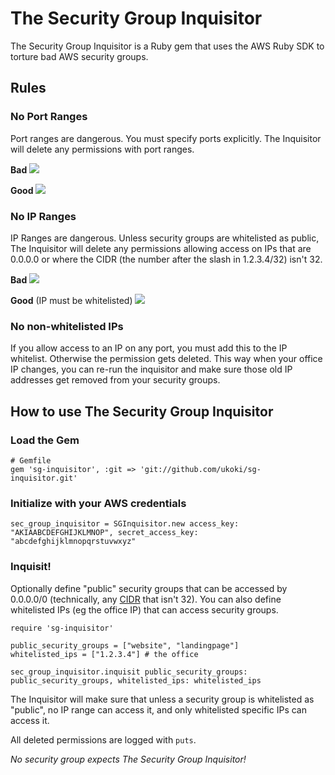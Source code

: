 The Security Group Inquisitor
======

The Security Group Inquisitor is a Ruby gem that uses the AWS Ruby SDK to torture bad AWS security groups. 

## Rules

### No Port Ranges
Port ranges are dangerous. You must specify ports explicitly. The Inquisitor will delete any permissions with port ranges.

__Bad__
    ![](http://i.imgur.com/4bJv1WJ.png)
    
__Good__
    ![](http://i.imgur.com/ppfUP6n.png)
    
    
### No IP Ranges
IP Ranges are dangerous. Unless security groups are whitelisted as public, The Inquisitor will delete any permissions allowing access on IPs that are 0.0.0.0 or where the CIDR (the number after the slash in 1.2.3.4/32) isn't 32.

__Bad__
    ![](http://i.imgur.com/D1RWt3Q.png)
    
__Good__ (IP must be whitelisted)
    ![](http://i.imgur.com/1u721mC.png)
    
### No non-whitelisted IPs
If you allow access to an IP on any port, you must add this to the IP whitelist. Otherwise the permission gets deleted. This way when your office IP changes, you can re-run the inquisitor and make sure those old IP addresses get removed from your security groups.

## How to use The Security Group Inquisitor

### Load the Gem

    # Gemfile
    gem 'sg-inquisitor', :git => 'git://github.com/ukoki/sg-inquisitor.git'

### Initialize with your AWS credentials

    sec_group_inquisitor = SGInquisitor.new access_key: "AKIAABCDEFGHIJKLMNOP", secret_access_key: "abcdefghijklmnopqrstuvwxyz"

### Inquisit!
  
Optionally define "public" security groups that can be accessed by 0.0.0.0/0 (technically, any [CIDR](http://en.wikipedia.org/wiki/CIDR) that isn't 32). You can also define whitelisted IPs (eg the office IP) that can access security groups.

    require 'sg-inquisitor'

    public_security_groups = ["website", "landingpage"]
    whitelisted_ips = ["1.2.3.4"] # the office

    sec_group_inquisitor.inquisit public_security_groups: public_security_groups, whitelisted_ips: whitelisted_ips

The Inquisitor will make sure that unless a security group is whitelisted as "public", no IP range can access it, and only whitelisted specific IPs can access it.

All deleted permissions are logged with `puts`.

_No security group expects The Security Group Inquisitor!_
